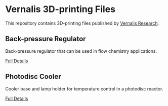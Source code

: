 # Vernalis 3D-printing Files

This repository contains 3D-printing files published by [Vernalis Research][vr].

## Back-pressure Regulator

Back-pressure regulator that can be used in flow chemistry applications.

[Full Details][bpr]

## Photodisc Cooler

Cooler base and lamp holder for temperature control in a photodisc reactor.

[Full Details][pc]

[vr]: https://www.vernalis.com/
[bpr]: Back-pressure%20Regulator
[pc]: Photodisc%20Cooler
